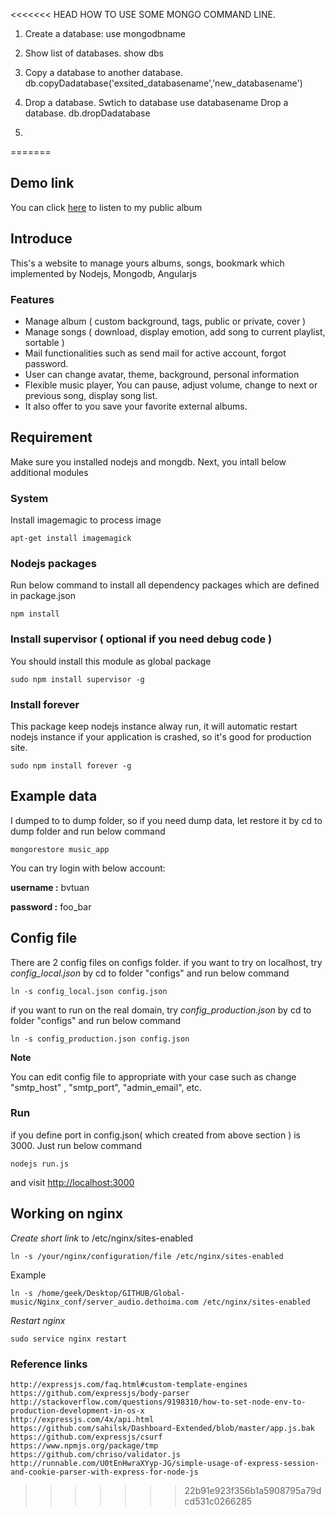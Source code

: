<<<<<<< HEAD
HOW TO USE SOME MONGO COMMAND LINE. 

1. Create a database: 
use mongodbname

2. Show list of databases.
show dbs

3. Copy a database to another database. 
db.copyDadatabase('exsited_databasename','new_databasename')

4. Drop a database.
Swtich to database 
use databasename
Drop a database. 
db.dropDadatabase

5.
=======

## Demo link

You can click [here](http://audio.dethoima.com/album/pop-and-country) to listen to my  public album

## Introduce

This's a website to manage yours albums, songs, bookmark which implemented by Nodejs, Mongodb, Angularjs

### Features

- Manage album ( custom background, tags, public or private, cover )
- Manage songs ( download, display emotion, add song to current playlist, sortable )
- Mail functionalities such as send mail for active account, forgot password.
- User can change avatar, theme, background, personal information
- Flexible music player, You can pause, adjust volume, change to next or previous song, display song list.
- It also offer to you save your favorite external albums.

## Requirement

Make sure you installed nodejs and mongdb. Next, you intall below additional modules

### System


Install imagemagic to process image

```
apt-get install imagemagick
```

### Nodejs packages

Run below command to install all dependency packages which are defined in package.json

```
npm install
```

### Install supervisor ( optional if you need debug code )

You should install this module as global package

```
sudo npm install supervisor -g
```

### Install forever

This package keep nodejs instance alway run, it will automatic restart nodejs instance if your application is crashed, so it's good for production site.

```
sudo npm install forever -g
```

## Example data
I dumped to to dump folder, so if you need dump data, let restore it by cd to dump folder and run below command

```
mongorestore music_app
```

You can try login with below account:

**username :** bvtuan

**password :** foo_bar

## Config file

There are 2 config files on configs folder. 
if you want to try on localhost, try *config_local.json* by cd to folder "configs" and run below command

```
ln -s config_local.json config.json
```

if you want to run on the real domain, try *config_production.json* by cd to folder "configs" and run below command
```
ln -s config_production.json config.json
```

**Note** 

You can edit config file to appropriate with your case such as change "smtp_host" , "smtp_port", "admin_email", etc.

### Run
if you define port in config.json( which created from above section ) is 3000. Just run below command

```
nodejs run.js
```

and visit [http://localhost:3000](http://localhost:3000)

## Working on nginx

*Create short link* to /etc/nginx/sites-enabled

```
ln -s /your/nginx/configuration/file /etc/nginx/sites-enabled
```

Example 

```
ln -s /home/geek/Desktop/GITHUB/Global-music/Nginx_conf/server_audio.dethoima.com /etc/nginx/sites-enabled
```

*Restart nginx*

```
sudo service nginx restart
```

### Reference links

```
http://expressjs.com/faq.html#custom-template-engines
https://github.com/expressjs/body-parser
http://stackoverflow.com/questions/9198310/how-to-set-node-env-to-production-development-in-os-x
http://expressjs.com/4x/api.html
https://github.com/sahilsk/Dashboard-Extended/blob/master/app.js.bak
https://github.com/expressjs/csurf
https://www.npmjs.org/package/tmp
https://github.com/chriso/validator.js
http://runnable.com/U0tEnHwraXYyp-JG/simple-usage-of-express-session-and-cookie-parser-with-express-for-node-js
```
>>>>>>> 22b91e923f356b1a5908795a79dcd531c0266285
